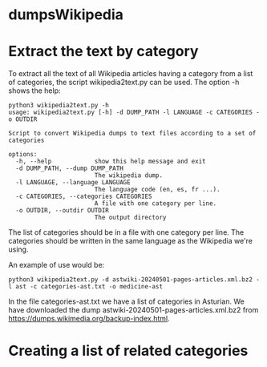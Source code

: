 # dumpsWikipedia

# Extract the text by category

To extract all the text of all Wikipedia articles having a category from a list of categories, the script wikipedia2text.py can be used. The option -h shows the help:

```
python3 wikipedia2text.py -h
usage: wikipedia2text.py [-h] -d DUMP_PATH -l LANGUAGE -c CATEGORIES -o OUTDIR

Script to convert Wikipedia dumps to text files according to a set of categories

options:
  -h, --help            show this help message and exit
  -d DUMP_PATH, --dump DUMP_PATH
                        The wikipedia dump.
  -l LANGUAGE, --language LANGUAGE
                        The language code (en, es, fr ...).
  -c CATEGORIES, --categories CATEGORIES
                        A file with one category per line.
  -o OUTDIR, --outdir OUTDIR
                        The output directory
```

The list of categories should be in a file with one category per line. The categories should be written in the same language as the Wikipedia we're using. 

An example of use would be:

```python3 wikipedia2text.py -d astwiki-20240501-pages-articles.xml.bz2 -l ast -c categories-ast.txt -o medicine-ast```

In the file categories-ast.txt we have a list of categories in Asturian. We have downloaded the dump astwiki-20240501-pages-articles.xml.bz2 from  https://dumps.wikimedia.org/backup-index.html.

# Creating a list of related categories
